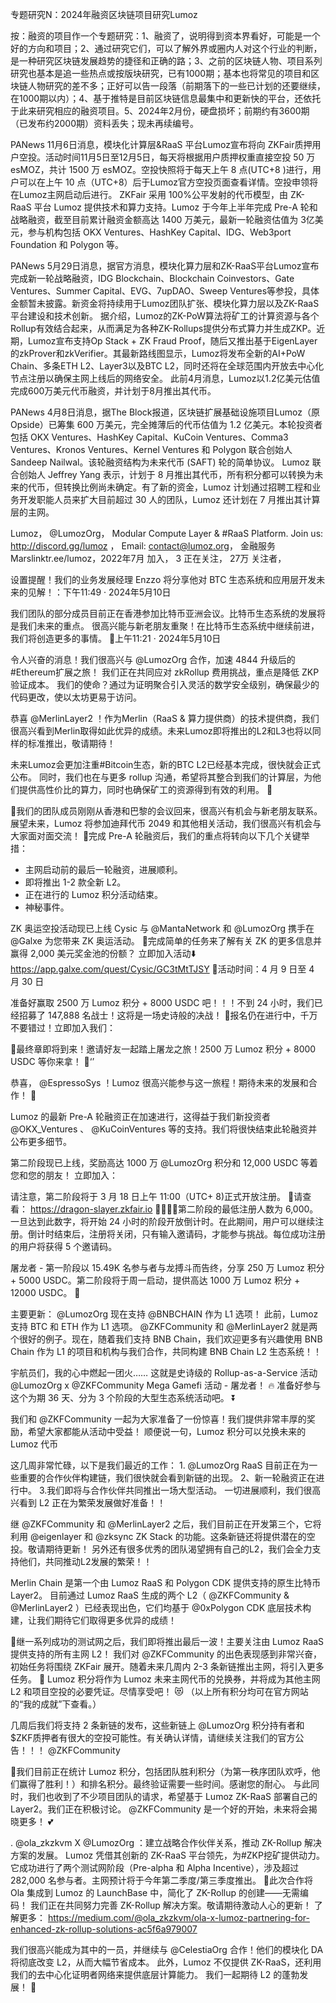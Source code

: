 专题研究N：2024年融资区块链项目研究Lumoz


按：融资的项目作一个专题研究：1、融资了，说明得到资本界看好，可能是一个好的方向和项目；2、通过研究它们，可以了解外界或圈内人对这个行业的判断，是一种研究区块链发展趋势的捷径和正确的路；3、之前的区块链人物、项目系列研究也基本是追一些热点或按版块研究，已有1000期；基本也将常见的项目和区块链人物研究的差不多；正好可以告一段落（前期落下的一些已计划的还要继续，在1000期以内）；4、基于推特是目前区块链信息最集中和更新快的平台，还依托于此来研究相应的融资项目。5、2024年2月份，硬盘损坏；前期约有3600期（已发布约2000期）资料丢失；现未再续编号。


PANews 11月6日消息，模块化计算层&RaaS 平台Lumoz宣布将向 ZKFair质押用户空投。活动时间11月5日至12月5日，每天将根据用户质押权重直接空投 50 万 esMOZ，共计 1500 万 esMOZ。空投快照将于每天上午 8 点(UTC+8 )进行，用户可以在上午 10 点（UTC+8）后于Lumoz官方空投页面查看详情。空投申领将在Lumoz主网启动后进行。
ZKFair 采用 100%公平发射的代币模型，由 ZK-RaaS 平台 Lumoz 提供技术和算力支持。Lumoz 于今年上半年完成 Pre-A 轮和战略融资，截至目前累计融资金额高达 1400 万美元，最新一轮融资估值为 3亿美元，参与机构包括 OKX Ventures、HashKey Capital、IDG、Web3port Foundation 和 Polygon 等。

PANews 5月29日消息，据官方消息，模块化算力层和ZK-RaaS平台Lumoz宣布完成新一轮战略融资，IDG Blockchain、Blockchain Coinvestors、Gate Ventures、Summer Capital、EVG、7upDAO、Sweep Ventures等参投，具体金额暂未披露。新资金将持续用于Lumoz团队扩张、模块化算力层以及ZK-RaaS平台建设和技术创新。
据介绍，Lumoz的ZK-PoW算法将矿工的计算资源与各个Rollup有效结合起来，从而满足为各种ZK-Rollups提供分布式算力并生成ZKP。近期，Lumoz宣布支持Op Stack + ZK Fraud Proof，随后又推出基于EigenLayer的zkProver和zkVerifier。其最新路线图显示，Lumoz将发布全新的AI+PoW Chain、多条ETH L2、Layer3以及BTC L2，同时还将在全球范围内开放去中心化节点注册以确保主网上线后的网络安全。
此前4月消息，Lumoz以1.2亿美元估值完成600万美元代币融资，并计划于8月推出其代币。

PANews 4月8日消息，据The Block报道，区块链扩展基础设施项目Lumoz（原 Opside）已筹集 600 万美元，完全摊薄后的代币估值为 1.2 亿美元。本轮投资者包括 OKX Ventures、HashKey Capital、KuCoin Ventures、Comma3 Ventures、Kronos Ventures、Kernel Ventures 和 Polygon 联合创始人 Sandeep Nailwal。该轮融资结构为未来代币 (SAFT) 轮的简单协议。
Lumoz 联合创始人 Jeffrey Yang 表示，计划于 8 月推出其代币，所有积分都可以转换为未来的代币，但转换比例尚未确定。有了新的资金，Lumoz 计划通过招聘工程和业务开发职能人员来扩大目前超过 30 人的团队，Lumoz 还计划在 7 月推出其计算层的主网。

Lumoz，
@LumozOrg，
Modular Compute Layer & #RaaS Platform.
Join us: http://discord.gg/lumoz ，
Email: contact@lumoz.org，
金融服务Marslinktr.ee/lumoz，2022年7月 加入，
3 正在关注，
27万 关注者，


设置提醒！我们的业务发展经理 Enzzo 将分享他对 BTC 生态系统和应用层开发未来的见解！：下午11:49 · 2024年5月10日

我们团队的部分成员目前正在香港参加比特币亚洲会议。比特币生态系统的发展将是我们未来的重点。
很高兴能与新老朋友重聚！在比特币生态系统中继续前进，我们将创造更多的事情。 🫡上午11:21 · 2024年5月10日

令人兴奋的消息！我们很高兴与
@LumozOrg
合作，加速 4844 升级后的#Ethereum扩展之旅！
我们正在共同应对 zkRollup 费用挑战，重点是降低 ZKP 验证成本。
我们的使命？通过为证明聚合引入灵活的数学安全级别，确保最少的代码更改，使以太坊更易于访问。

恭喜
@MerlinLayer2
 ！作为Merlin（RaaS & 算力提供商）的技术提供商，我们很高兴看到Merlin取得如此优异的成绩。未来Lumoz即将推出的L2和L3也将以同样的标准推出，敬请期待！

未来Lumoz会更加注重#Bitcoin生态，新的BTC L2已经基本完成，很快就会正式公布。
同时，我们也在与更多 rollup 沟通，希望将其整合到我们的计算层，为他们提供高性价比的算力，同时也确保矿工的资源得到有效的利用。 🚀

🥰我们的团队成员刚刚从香港和巴黎的会议回来，很高兴有机会与新老朋友联系。展望未来，Lumoz 将参加迪拜代币 2049 和其他相关活动，我们很高兴有机会与大家面对面交流！
🎯完成 Pre-A 轮融资后，我们的重点将转向以下几个关键举措：
- 主网启动前的最后一轮融资，进展顺利。
- 即将推出 1-2 款全新 L2。
- 正在进行的 Lumoz 积分活动结束。
- 神秘事件。

ZK 奥运空投活动现已上线
Cysic 与
@MantaNetwork
和
@LumozOrg
携手在
@Galxe
为您带来 ZK 奥运活动。
🎁完成简单的任务来了解有关 ZK 的更多信息并赢得 2,000 美元奖金池的份额？
立即加入活动⬇️ https://app.galxe.com/quest/Cysic/GC3tMtTJSY
📅活动时间：4 月 9 日至 4 月 30 日

准备好赢取 2500 万 Lumoz 积分 + 8000 USDC 吧！！！不到 24 小时，我们已经招募了 147,888 名战士！这将是一场史诗般的决战！
🤞报名仍在进行中，千万不要错过！立即加入我们：

👾最终章即将到来！邀请好友一起踏上屠龙之旅！2500 万 Lumoz 积分 + 8000 USDC 等你来拿！ 🤠‘’

恭喜， 
@EspressoSys
 ！Lumoz 很高兴能参与这一旅程！期待未来的发展和合作！ 🚀

Lumoz 的最新 Pre-A 轮融资正在加速进行，这得益于我们新投资者
@OKX_Ventures
 、 
@KuCoinVentures
等的支持。我们将很快结束此轮融资并公布更多细节。

第二阶段现已上线，奖励高达 1000 万
@LumozOrg
积分和 12,000 USDC 等着您和您的朋友！
立即加入：

请注意，第二阶段将于 3 月 18 日上午 11:00（UTC+ 8)正式开放注册。
🧐请查看： https://dragon-slayer.zkfair.io 
👨‍👩‍👦‍👦第二阶段的最低注册人数为 6,000。一旦达到此数字，将开始 24 小时的阶段开放倒计时。在此期间，用户可以继续注册。倒计时结束后，注册将关闭，只有输入邀请码，才能参与挑战。每位成功注册的用户将获得 5 个邀请码。

屠龙者 - 第一阶段以 15.49K 名参与者与龙搏斗而告终，分享 250 万 Lumoz 积分 + 5000 USDC。第二阶段将于周一启动，提供高达 1000 万 Lumoz 积分 + 12000 USDC。 🚀

主要更新： 
@LumozOrg
现在支持
@BNBCHAIN
作为 L1 选项！
此前，Lumoz 支持 BTC 和 ETH 作为 L1 选项。 
@ZKFCommunity
和
@MerlinLayer2
就是两个很好的例子。现在，随着我们支持 BNB Chain，我们欢迎更多有兴趣使用 BNB Chain 作为 L1 的项目和机构与我们合作，共同构建 BNB Chain L2 生态系统！！ 

宇航员们，我的心中燃起一团火……
这就是史诗级的 Rollup-as-a-Service 活动
@LumozOrg
 x 
@ZKFCommunity
 Mega Gamefi 活动 - 屠龙者！ 🔥
准备好参与这个为期 36 天、分为 3 个阶段的大型生态系统活动吧。 ⏬

我们和
@ZKFCommunity
一起为大家准备了一份惊喜！我们提供非常丰厚的奖励，希望大家都能从活动中受益！
顺便说一句，Lumoz 积分可以兑换未来的 Lumoz 代币

这几周非常忙碌，以下是我们最近的工作：
1. 
@LumozOrg
 RaaS 目前正在为一些重要的合作伙伴构建链，我们很快就会看到新链的出现。
2、新一轮融资正在进行中。
3.我们即将与合作伙伴共同推出一场大型活动。
一切进展顺利，我们很高兴看到 L2 正在为繁荣发展做好准备！！

继
@ZKFCommunity
和
@MerlinLayer2
之后，我们目前正在开发第三个，它将利用
@eigenlayer
和
@zksync
 ZK Stack 的功能。这条新链还将提供潜在的空投。敬请期待更新！
另外还有很多优秀的团队渴望拥有自己的L2，我们会全力支持他们，共同推动L2发展的繁荣！！

Merlin Chain 是第一个由 Lumoz RaaS 和 Polygon CDK 提供支持的原生比特币 Layer2。
目前通过 Lumoz RaaS 生成的两个 L2（ 
@ZKFCommunity
 & 
@MerlinLayer2
 ）已经表现出色，它们均基于
@0xPolygon
 CDK 底层技术构建，让我们期待它们取得更多优异的成绩！

🎁继一系列成功的测试网之后，我们即将推出最后一波！主要关注由 Lumoz RaaS 提供支持的所有主网 L2！
我们对
@ZKFCommunity
的出色表现感到非常兴奋，初始任务将围绕 ZKFair 展开。随着未来几周内 2-3 条新链推出主网，将引入更多任务。 🚀
Lumoz 积分将作为 Lumoz 未来主网代币的兑换券，并将成为其他主网 L2 和项目空投的必要凭证。尽情享受吧！ 😻
（以上所有积分均可在官方网站的“我的成就”下查看。）

几周后我们将支持 2 条新链的发布，这些新链上
@LumozOrg
积分持有者和$ZKF质押者有很大的空投可能性。有关确认详情，请继续关注我们的官方公告！！！ 
@ZKFCommunity

🧐我们目前正在统计 Lumoz 积分，包括团队胜利积分（为第一秩序团队欢呼，他们赢得了胜利！）和排名积分。最终验证需要一些时间。感谢您的耐心。
与此同时，我们也收到了不少项目团队的请求，希望基于 Lumoz ZK-RaaS 部署自己的 Layer2。我们正在积极讨论。 
@ZKFCommunity
是一个好的开始，未来将会揭晓更多！ 💕

. 
@ola_zkzkvm
 X 
@LumozOrg
 ：建立战略合作伙伴关系，推动 ZK-Rollup 解决方案的发展。
Lumoz 凭借其创新的 ZK-RaaS 平台领先，为#ZKP挖矿提供动力。它成功进行了两个测试网阶段（Pre-alpha 和 Alpha Incentive），涉及超过 282,000 名参与者。主网预计将于今年第二季度/第三季度推出。
🚀此次合作将 Ola 集成到 Lumoz 的 LaunchBase 中，简化了 ZK-Rollup 的创建——无需编码！
我们正在共同努力完善 ZK-Rollup 解决方案。敬请期待激动人心的更新！
了解更多： https://medium.com/@ola_zkzkvm/ola-x-lumoz-partnering-for-enhanced-zk-rollup-solutions-ac5f6a979007

我们很高兴能成为其中的一员，并继续与
@CelestiaOrg
合作！他们的模块化 DA 将彻底改变 L2，从而大幅节省成本。
此外，Lumoz 不仅提供 ZK-RaaS，还利用我们的去中心化证明者网络来提供底层计算能力。
我们一起期待 L2 的蓬勃发展！ 🚀


